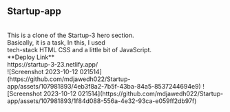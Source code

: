 ## Startup-app ##
<br/>
This is a clone of the Startup-3 hero section.
<br/> Basically, it is a task, In this, I used <br/>
tech-stack HTML CSS and a little bit of JavaScript.
<br/>
**Deploy Link**
<br/>
 https://startup-3-23.netlify.app/
 <br/>
![Screenshot 2023-10-12 021514](https://github.com/mdjawedh022/Startup-app/assets/107981893/4eb3f8a2-7b5f-43ba-84a5-8537244694e9)
![Screenshot 2023-10-12 021514](https://github.com/mdjawedh022/Startup-app/assets/107981893/1f84d088-556a-4e32-93ca-e059ff2db97f)
